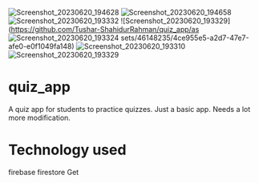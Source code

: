 ![Screenshot_20230620_194628](https://github.com/Tushar-ShahidurRahman/quiz_app/assets/46148235/f1e60767-0bbc-4350-9c09-385861fc701b)
![Screenshot_20230620_194658](https://github.com/Tushar-ShahidurRahman/quiz_app/assets/46148235/82b07522-f906-4033-9655-3da90e0bfc83)
![Screenshot_20230620_193332](https://github.com/Tushar-ShahidurRahman/quiz_app/assets/46148235/e72c30b9-32b6-4cd7-8615-c32c687209e4)
![Screenshot_20230620_193329](https://github.com/Tushar-ShahidurRahman/quiz_app/as
![Screenshot_20230620_193324](https://github.com/Tushar-ShahidurRahman/quiz_app/assets/46148235/b38dba83-f6c1-41b5-865b-2cce5d056f5b)
sets/46148235/4ce955e5-a2d7-47e7-afe0-e0f1049fa148)
![Screenshot_20230620_193310](https://github.com/Tushar-ShahidurRahman/quiz_app/assets/46148235/ca96d959-5bcd-411b-b7ba-66634563581d)
![Screenshot_20230620_193329](https://github.com/Tushar-ShahidurRahman/quiz_app/assets/46148235/f99816ff-400e-4e10-b43e-8d212d98655a)





# quiz_app
 A quiz app for students to practice quizzes. Just a basic app. Needs a lot more modification.

# Technology used
firebase firestore
Get
